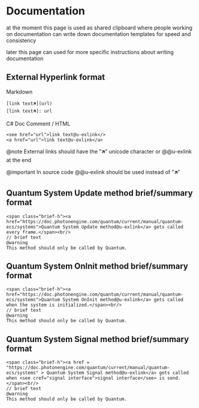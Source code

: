 # Documentation

at the moment this page is used as shared clipboard where people working on documentation can write down documentation templates for speed and consistency

later this page can used for more specific instructions about writing documentation

## External Hyperlink format

Markdown
```
[link text🡵](url)
[link text🡵]: url
```

C# Doc Comment / HTML
```
<see href="url">link text@u-exlink</>
<a href="url">link text@u-exlink</a>
```

@note 
External links should have the "🡵" unicode character or @@u-exlink at the end

@important
In source code @@u-exlink should be used instead of "🡵"

## Quantum System Update method brief/summary format
```
<span class="brief-h"><a href="https://doc.photonengine.com/quantum/current/manual/quantum-ecs/systems">Quantum System Update method@u-exlink</a> gets called every frame.</span><br/>
// brief text
@warning
This method should only be called by Quantum.
```

## Quantum System OnInit method brief/summary format
```
<span class="brief-h"><a href="https://doc.photonengine.com/quantum/current/manual/quantum-ecs/systems">Quantum System OnInit method@u-exlink</a> gets called when the system is initialized.</span><br/>
// brief text
@warning
This method should only be called by Quantum.
```

## Quantum System Signal method brief/summary format
```
<span class="brief-h"><a href = "https://doc.photonengine.com/quantum/current/manual/quantum-ecs/systems" > Quantum System Signal method@u-exlink</a> gets called when <see cref="signal interface">signal interface</see> is send.</span><br/>
// brief text
@warning
This method should only be called by Quantum.
```